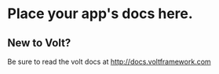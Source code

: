# Place your app's docs here.

## New to Volt?
Be sure to read the volt docs at http://docs.voltframework.com